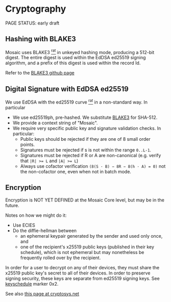 # Cryptography

<status>PAGE STATUS: early draft</status>

## Hashing with BLAKE3

Mosaic uses BLAKE3 [<sup>rat</sup>](rationale.md#blake3)
in unkeyed hashing mode, producing a 512-bit digest. The entire digest is
used within the EdDSA ed25519 signing algorithm, and a prefix of this digest is used within
the record Id.

Refer to the [BLAKE3 github page](https://github.com/BLAKE3-team/BLAKE3)


## Digital Signature with EdDSA ed25519

We use <t>EdDSA with the ed25519 curve</t> [<sup>rat</sup>](rationale.md#eddsa-ed25519)
in a non-standard way. In particular

* We use ed25519ph, pre-hashed. We substitute [BLAKE3](#hashing-with-blake3) for SHA-512.
* We provide a context string of "Mosaic".
* We require very specific public key and signature validation checks. In particular:
    * Public keys should be rejected if they are one of 8 small order points.
    * Signatures must be rejected if s is not within the range `0..L-1`.
    * Signatures must be rejected if R or A are non-canonical
      (e.g. verify that `|R| >= L` and `|A| >= L`)
    * Always use cofactor verification `(8(S · B) − 8R − 8(h · A) = 0)` not the
      non-cofactor one, even when not in batch mode.

## Encryption

Encryption is NOT YET DEFINED at the Mosaic Core level, but may be in the future.

Notes on how we might do it:
* Use ECIES
* Do the diffie-hellman between
    * an ephemeral keypair generated by the sender and used only once, and
    * one of the recipient's x25519 public keys (published in their key
      schedule), which is not ephemeral but may nonetheless be frequently
      rolled over by the recipient.

In order for a user to decrypt on any of their devices, they must share the x25519 public key's
secret to all of their devices. In order to preserve signing security, these keys are separate
from ed25519 signing keys. See [keyschedule](keyschedule.md) marker 0x2.

See also [this page at cryptosys.net](https://www.cryptosys.net/pki/manpki/pki_eccsafecurves.html)
